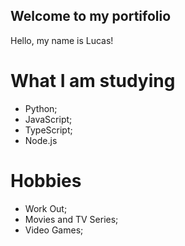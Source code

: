 ## Welcome to my portifolio

Hello, my name is Lucas!

# What I am studying

- Python;
- JavaScript;
- TypeScript;
- Node.js

# Hobbies

- Work Out;
- Movies and TV Series;
- Video Games;


